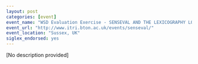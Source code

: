 ```yaml
---
layout: post
categories: [event]
event_name: "WSD Evaluation Exercise - SENSEVAL AND THE LEXICOGRAPHY LOOP"
event_url: "http://www.itri.bton.ac.uk/events/senseval/"
event_location: "Sussex, UK"
siglex_endorsed: yes
---
```

[No description provided]